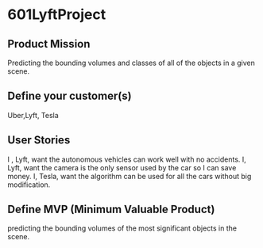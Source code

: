 # 601LyftProject
## Product Mission
  Predicting the bounding volumes and classes of all of the objects in a given scene.
## Define your customer(s)
  Uber,Lyft, Tesla
## User Stories
  I , Lyft, want the autonomous vehicles  can work well with no accidents.
  I, Lyft, want the camera is the only sensor  used by the car so I can save money.
  I, Tesla, want the algorithm can be used for all the cars without big modification.
## Define MVP (Minimum Valuable Product)
  predicting the bounding volumes of the most significant objects in the scene.
